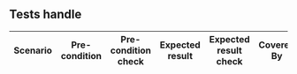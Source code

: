 ## Tests handle

| Scenario | Pre-condition | Pre-condition check | Expected result | Expected result check | Covered By |
|----------|---------------|---------------------|-----------------|-----------------------|------------|

